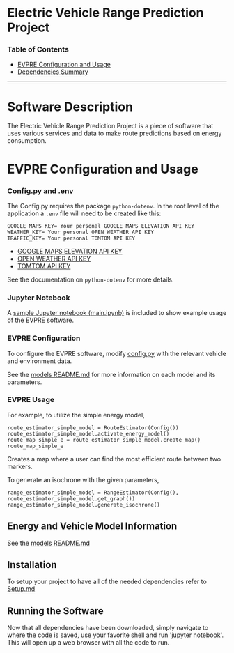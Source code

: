 # Electric Vehicle Range Prediction Project
### Table of Contents

- [EVPRE Configuration and Usage](#EVPRE-Configuration-and-Usage)
- [Dependencies Summary](https://github.com/DIRECTLab/EVPRE/blob/development/docs/Dependencies.md)
---

# Software Description
The Electric Vehicle Range Prediction Project is a piece of software that uses various services and data to make route predictions based on energy consumption.


# EVPRE Configuration and Usage

### Config.py and .env
The Config.py requires the package `python-dotenv`. In the root level of the application a `.env` file will need to be created like this:
```
GOOGLE_MAPS_KEY= Your personal GOOGLE MAPS ELEVATION API KEY
WEATHER_KEY= Your personal OPEN WEATHER API KEY
TRAFFIC_KEY= Your personal TOMTOM API KEY

```
- [GOOGLE MAPS ELEVATION API KEY](https://developers.google.com/maps/documentation/elevation/get-api-key)
- [OPEN WEATHER API KEY](https://openweathermap.org/current)
- [TOMTOM API KEY](https://developer.tomtom.com/traffic-api/documentation/product-information/introduction)

See the documentation on `python-dotenv` for more details.

### Jupyter Notebook

A [sample Jupyter notebook (main.ipynb)](main.ipynb) is included to show example usage of the EVPRE software.

### EVPRE Configuration

To configure the EVPRE software, modify [config.py](config.py) with the relevant vehicle and environment data.

See the [models README.md](route_estimator/models/README.md) for more information on each model and its parameters.

### EVPRE Usage

For example, to utilize the simple energy model,

```
route_estimator_simple_model = RouteEstimator(Config())
route_estimator_simple_model.activate_energy_model()
route_map_simple_e = route_estimator_simple_model.create_map()
route_map_simple_e
```

Creates a map where a user can find the most efficient route between two markers.

To generate an isochrone with the given parameters,

```
range_estimator_simple_model = RangeEstimator(Config(), route_estimator_simple_model.get_graph())
range_estimator_simple_model.generate_isochrone()
```

## Energy and Vehicle Model Information
See the [models README.md](route_estimator/models/README.md)

## Installation
To setup your project to have all of the needed dependencies refer to [Setup.md](./docs/Setup.md)

## Running the Software
Now that all dependencies have been downloaded, simply navigate to where the code is saved, use your favorite shell and run 'jupyter notebook'.  This will open up a web browser with all the code to run.
